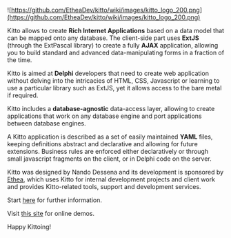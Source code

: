 ![https://github.com/EtheaDev/kitto/wiki/images/kitto_logo_200.png](https://github.com/EtheaDev/kitto/wiki/images/kitto_logo_200.png)

Kitto allows to create **Rich Internet Applications** based on a data model that can be mapped onto any database. The client-side part uses **ExtJS** (through the ExtPascal library) to create a fully **AJAX** application, allowing you to build standard and advanced data-manipulating forms in a fraction of the time.

Kitto is aimed at **Delphi** developers that need to create web application without delving into the intricacies of HTML, CSS, Javascript or learning to use a particular library such as ExtJS, yet it allows access to the bare metal if required.

Kitto includes a **database-agnostic** data-access layer, allowing to create applications that work on any database engine and port applications between database engines.

A Kitto application is described as a set of easily maintained **YAML** files, keeping definitions abstract and declarative and allowing for future extensions. Business rules are enforced either declaratively or through small javascript fragments on the client, or in Delphi code on the server.

Kitto was designed by Nando Dessena and its development is sponsored by [Ethea](http://www.ethea.it/), which uses Kitto for internal development projects and client work and provides Kitto-related tools, support and development services.

Start [here](https://github.com/EtheaDev/kitto/wiki/Kitto-at-a-glance) for further information.

Visit [this site](http://kitto.ethea.it) for online demos.

Happy Kittoing!
